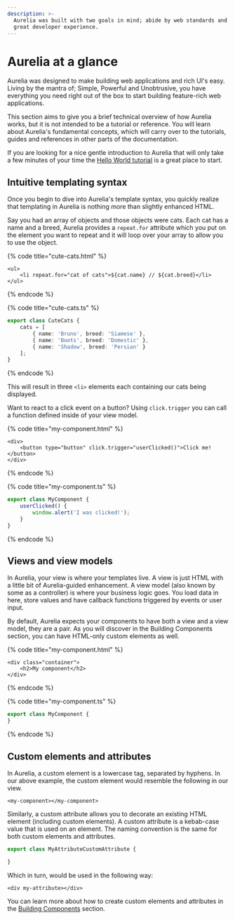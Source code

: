 ```yaml
---
description: >-
  Aurelia was built with two goals in mind; abide by web standards and provide a
  great developer experience.
---
```


# Aurelia at a glance

Aurelia was designed to make building web applications and rich UI's easy. Living by the mantra of; Simple, Powerful and Unobtrusive, you have everything you need right out of the box to start building feature-rich web applications.

This section aims to give you a brief technical overview of how Aurelia works, but it is not intended to be a tutorial or reference. You will learn about Aurelia's fundamental concepts, which will carry over to the tutorials, guides and references in other parts of the documentation.

If you are looking for a nice gentle introduction to Aurelia that will only take a few minutes of your time the [Hello World tutorial](quick-start-guide/) is a great place to start.

## Intuitive templating syntax

Once you begin to dive into Aurelia's template syntax, you quickly realize that templating in Aurelia is nothing more than slightly enhanced HTML.

Say you had an array of objects and those objects were cats. Each cat has a name and a breed, Aurelia provides a `repeat.for` attribute which you put on the element you want to repeat and it will loop over your array to allow you to use the object.

{% code title="cute-cats.html" %}
```markup
<ul>
    <li repeat.for="cat of cats">${cat.name} // ${cat.breed}</li>
</ul>
```
{% endcode %}

{% code title="cute-cats.ts" %}
```typescript
export class CuteCats {
    cats = [
        { name: 'Bruno', breed: 'Siamese' },
        { name: 'Boots', breed: 'Domestic' },
        { name: 'Shadow', breed: 'Persian' }
    ];
}
```
{% endcode %}

This will result in three `<li>` elements each containing our cats being displayed.

Want to react to a click event on a button? Using `click.trigger` you can call a function defined inside of your view model.

{% code title="my-component.html" %}
```markup
<div>
    <button type="button" click.trigger="userClicked()">Click me!</button>
</div>
```
{% endcode %}

{% code title="my-component.ts" %}
```typescript
export class MyComponent {
    userClicked() {
        window.alert('I was clicked!');
    }
}
```
{% endcode %}

## Views and view models

In Aurelia, your view is where your templates live. A view is just HTML with a little bit of Aurelia-guided enhancement. A view model (also known by some as a controller) is where your business logic goes. You load data in here, store values and have callback functions triggered by events or user input.

By default, Aurelia expects your components to have both a view and a view model, they are a pair. As you will discover in the Building Components section, you can have HTML-only custom elements as well.

{% code title="my-component.html" %}
```markup
<div class="container">
    <h2>My component</h2>
</div>
```
{% endcode %}

{% code title="my-component.ts" %}
```typescript
export class MyComponent {
}
```
{% endcode %}

## Custom elements and attributes

In Aurelia, a custom element is a lowercase tag, separated by hyphens. In our above example, the custom element would resemble the following in our view.

```markup
<my-component></my-component>
```

Similarly, a custom attribute allows you to decorate an existing HTML element (including custom elements). A custom attribute is a kebab-case value that is used on an element. The naming convention is the same for both custom elements and attributes.

```typescript
export class MyAttributeCustomAttribute {

}
```

Which in turn, would be used in the following way:

```markup
<div my-attribute></div>
```

You can learn more about how to create custom elements and attributes in the [Building Components](broken-reference) section.
